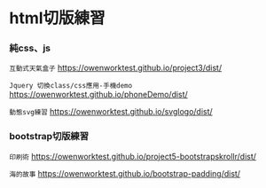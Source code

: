 # html切版練習

### 純css、js
  `互動式天氣盒子` https://owenworktest.github.io/project3/dist/
	
  `Jquery 切換class/css應用-手機demo` https://owenworktest.github.io/phoneDemo/dist/
	
  `動態svg練習` https://owenworktest.github.io/svglogo/dist/
  
### bootstrap切版練習
  `印刷術` https://owenworktest.github.io/project5-bootstrapskrollr/dist/
  
  `海的故事` https://owenworktest.github.io/bootstrap-padding/dist/
